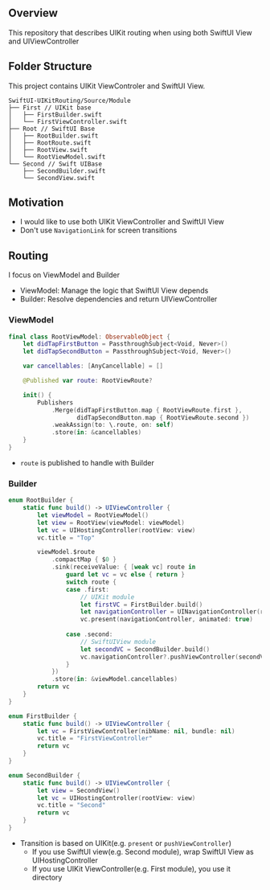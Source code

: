 ## Overview
This repository that describes UIKit routing when using both SwiftUI View and UIViewController

## Folder Structure
This project contains UIKit ViewControler and SwiftUI View.
```
SwiftUI-UIKitRouting/Source/Module
├── First // UIKit base
│   ├── FirstBuilder.swift
│   └── FirstViewController.swift
├── Root // SwiftUI Base
│   ├── RootBuilder.swift
│   ├── RootRoute.swift
│   ├── RootView.swift
│   └── RootViewModel.swift
└── Second // Swift UIBase
    ├── SecondBuilder.swift
    └── SecondView.swift
```

## Motivation
- I would like to use both UIKit ViewController and SwiftUI View
- Don't use `NavigationLink` for screen transitions

## Routing 
I focus on ViewModel and Builder

- ViewModel: Manage the logic that SwiftUI View depends
- Builder: Resolve dependencies and return UIViewController

### ViewModel
```swift
final class RootViewModel: ObservableObject {
    let didTapFirstButton = PassthroughSubject<Void, Never>()
    let didTapSecondButton = PassthroughSubject<Void, Never>()

    var cancellables: [AnyCancellable] = []

    @Published var route: RootViewRoute?

    init() {
        Publishers
            .Merge(didTapFirstButton.map { RootViewRoute.first },
                   didTapSecondButton.map { RootViewRoute.second })
            .weakAssign(to: \.route, on: self)
            .store(in: &cancellables)
    }
}
```
- `route` is published to handle with Builder

### Builder
```swift
enum RootBuilder {
    static func build() -> UIViewController {
        let viewModel = RootViewModel()
        let view = RootView(viewModel: viewModel)
        let vc = UIHostingController(rootView: view)
        vc.title = "Top"

        viewModel.$route
            .compactMap { $0 }
            .sink(receiveValue: { [weak vc] route in
                guard let vc = vc else { return }
                switch route {
                case .first:
                    // UIKit module
                    let firstVC = FirstBuilder.build()
                    let navigationController = UINavigationController(rootViewController: firstVC)
                    vc.present(navigationController, animated: true)
	
                case .second:
                    // SwiftUIView module
                    let secondVC = SecondBuilder.build()
                    vc.navigationController?.pushViewController(secondVC, animated: true)
                }
            })
            .store(in: &viewModel.cancellables)
        return vc
    }
}

enum FirstBuilder {
    static func build() -> UIViewController {
        let vc = FirstViewController(nibName: nil, bundle: nil)
        vc.title = "FirstViewController"
        return vc
    }
}

enum SecondBuilder {
    static func build() -> UIViewController {
        let view = SecondView()
        let vc = UIHostingController(rootView: view)
        vc.title = "Second"
        return vc
    }
}
```

- Transition is based on UIKit(e.g. `present` or `pushViewController`)
  - If you use SwiftUI view(e.g. Second module), wrap SwiftUI View as UIHostingController
  - If you use UIKit ViewController(e.g. First module), you use it directory
